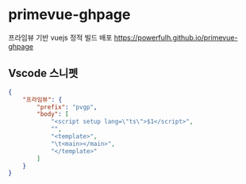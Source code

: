 # primevue-ghpage
프라임뷰 기반 vuejs 정적 빌드 배포
https://powerfulh.github.io/primevue-ghpage

## Vscode 스니펫
```json
{
	"프라임뷰": {
		"prefix": "pvgp",
		"body": [
			"<script setup lang=\"ts\">$1</script>",
			"",
			"<template>",
			"\t<main></main>",
			"</template>"
		]
	}
}
```